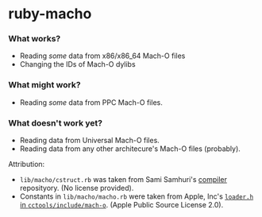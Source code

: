 ruby-macho
================

### What works?

* Reading *some* data from x86/x86_64 Mach-O files
* Changing the IDs of Mach-O dylibs

### What might work?

* Reading *some* data from PPC Mach-O files.

### What doesn't work yet?

* Reading data from Universal Mach-O files.
* Reading data from any other architecure's Mach-O files (probably).

Attribution:

* `lib/macho/cstruct.rb` was taken from Sami Samhuri's
[compiler](https://github.com/samsonjs/compiler) reposityory.
(No license provided).
* Constants in `lib/macho/macho.rb` were taken from Apple, Inc's
[`loader.h` in `cctools/include/mach-o`](http://www.opensource.apple.com/source/cctools/cctools-870/include/mach-o/loader.h).
(Apple Public Source License 2.0).
